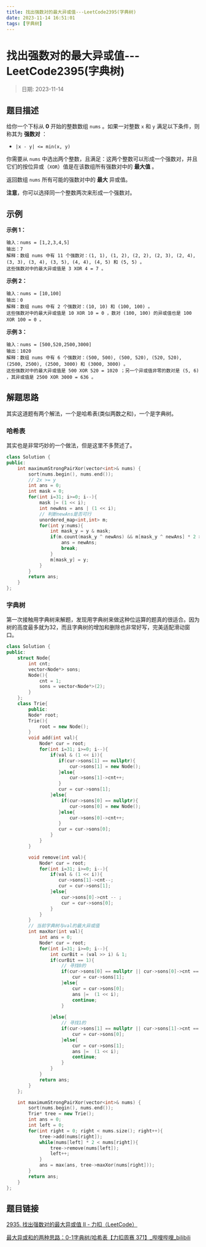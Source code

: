 ```yaml
---
title: 找出强数对的最大异或值---LeetCode2395(字典树)
date: 2023-11-14 16:51:01
tags: [字典树]
---
```

# 找出强数对的最大异或值---LeetCode2395(字典树)
> 日期: 2023-11-14

## 题目描述

给你一个下标从 **0** 开始的整数数组 `nums` 。如果一对整数 `x` 和 `y` 满足以下条件，则称其为 **强数对** ：

- `|x - y| <= min(x, y)`

你需要从 `nums` 中选出两个整数，且满足：这两个整数可以形成一个强数对，并且它们的按位异或（`XOR`）值是在该数组所有强数对中的 **最大值** 。

返回数组 `nums` 所有可能的强数对中的 **最大** 异或值。

**注意**，你可以选择同一个整数两次来形成一个强数对。

## 示例

**示例 1：**

```
输入：nums = [1,2,3,4,5]
输出：7
解释：数组 nums 中有 11 个强数对：(1, 1), (1, 2), (2, 2), (2, 3), (2, 4), (3, 3), (3, 4), (3, 5), (4, 4), (4, 5) 和 (5, 5) 。
这些强数对中的最大异或值是 3 XOR 4 = 7 。
```

**示例 2：**

```
输入：nums = [10,100]
输出：0
解释：数组 nums 中有 2 个强数对：(10, 10) 和 (100, 100) 。
这些强数对中的最大异或值是 10 XOR 10 = 0 ，数对 (100, 100) 的异或值也是 100 XOR 100 = 0 。
```

**示例 3：**

```
输入：nums = [500,520,2500,3000]
输出：1020
解释：数组 nums 中有 6 个强数对：(500, 500), (500, 520), (520, 520), (2500, 2500), (2500, 3000) 和 (3000, 3000) 。
这些强数对中的最大异或值是 500 XOR 520 = 1020 ；另一个异或值非零的数对是 (5, 6) ，其异或值是 2500 XOR 3000 = 636 。
```

## 解题思路

其实这道题有两个解法，一个是哈希表(类似两数之和)，一个是字典树。

###  哈希表

其实也是非常巧妙的一个做法，但是这里不多赘述了。

```cpp
class Solution {
public:
    int maximumStrongPairXor(vector<int>& nums) {
        sort(nums.begin(), nums.end());
        // 2x >= y
        int ans = 0;
        int mask = 0;
        for(int i=31; i>=0; i--){
            mask |= (1 << i);
            int newAns = ans | (1 << i);
            // 判断newAns是否可行
            unordered_map<int,int> m;
            for(int y:nums){
                int mask_y = y & mask;
                if(m.count(mask_y ^ newAns) && m[mask_y ^ newAns] * 2 >= y){
                    ans = newAns;
                    break;
                }
                m[mask_y] = y;
            }
        }
        return ans;
    }
};
```

### 字典树

第一次接触用字典树来解题，发现用字典树来做这种位运算的题真的很适合。因为树的高度最多就为32，而且字典树的增加和删除也非常好写，完美适配滑动窗口。

```cpp
class Solution {
public:
    struct Node{
        int cnt;
        vector<Node*> sons;
        Node(){
            cnt = 1;
            sons = vector<Node*>(2);
        }
    };
    class Trie{
        public:
        Node* root;
        Trie(){
            root = new Node();
        }
        void add(int val){
            Node* cur = root;
            for(int i=31; i>=0; i--){
                if(val & (1 << i)){
                   if(cur->sons[1] == nullptr){
                       cur->sons[1] = new Node();
                   }else{
                       cur->sons[1]->cnt++;
                   }
                   cur = cur->sons[1];
                }else{
                    if(cur->sons[0] == nullptr){
                       cur->sons[0] = new Node();
                   }else{
                       cur->sons[0]->cnt++;
                   }
                   cur = cur->sons[0];
                }
            }
        }

        void remove(int val){
            Node* cur = root;
            for(int i=31; i>=0; i--){
                if(val & (1 << i)){
                   cur->sons[1]->cnt--;
                   cur = cur->sons[1];
                }else{
                    cur->sons[0]->cnt -- ;
                    cur = cur->sons[0];
                }
            }
        }
        // 当前字典树与val的最大异或值
        int maxXor(int val){
            int ans = 0;
            Node* cur = root;
            for(int i=31; i>=0; i--){
                int curBit = (val >> i) & 1;
                if(curBit == 1){
                    // 寻找0的
                    if(cur->sons[0] == nullptr || cur->sons[0]->cnt == 0){
                        cur = cur->sons[1];
                    }else{
                        cur = cur->sons[0];
                        ans |=  (1 << i);
                        continue;
                    }
                    
                }else{
                    // 寻找1的
                    if(cur->sons[1] == nullptr || cur->sons[1]->cnt == 0){
                        cur = cur->sons[0];
                    }else{
                        cur = cur->sons[1];
                        ans |=  (1 << i);
                        continue;
                    }
                }
            }
            return ans;
        }
    };

    int maximumStrongPairXor(vector<int>& nums) {
        sort(nums.begin(), nums.end());
        Trie* tree = new Trie();
        int ans = 0;
        int left = 0;
        for(int right = 0; right < nums.size(); right++){
            tree->add(nums[right]);
            while(nums[left] * 2 < nums[right]){
                tree->remove(nums[left]);
                left++;
            }
            ans = max(ans, tree->maxXor(nums[right]));
        }
        return ans;
    }
};
```



## 题目链接

[2935. 找出强数对的最大异或值 II - 力扣（LeetCode）](https://leetcode.cn/problems/maximum-strong-pair-xor-ii/)

[最大异或和的两种思路：0-1字典树/哈希表【力扣周赛 371】_哔哩哔哩_bilibili](https://www.bilibili.com/video/BV1MG411X7zR/?spm_id_from=333.337.search-card.all.click&vd_source=c0c1ccbf42eada4efb166a6acf39141b)